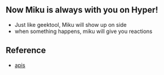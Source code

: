 ## Now Miku is always with you on Hyper!
- Just like geektool, Miku will show up on side
- when something happens, miku will give you reactions

## Reference
- [apis](https://github.com/zeit/hyper/blob/canary/app/plugins/extensions.js)

